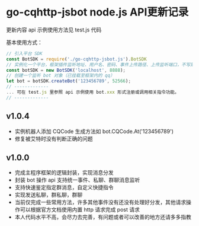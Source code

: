 # go-cqhttp-jsbot node.js API更新记录

  更新内容 api 示例使用方法见 test.js 代码

  基本使用方式：

  ```javascript
  // 引入平台 SDK
  const BotSDK = require('./go-cqhttp-jsbot.js').BotSDK
  // 实例化一个平台，框架插件监听地址、用户名、密码、事件上传路径、上传监听端口，不写则默认80
  const botSDK = new BotSDK('localhost', 8888);
  // 创建一个监听 bot 对象（已挂载至框架内的 qq）
  let bot = botSDK.createBot('123456789', 52566);
  // -------------
  ... 可在 test.js 里参照 api 示例使用 bot.xxx 形式注册或调用相关指令功能。
  // -------------
  ```

## v1.0.4
* 实例机器人添加 CQCode 生成方法如 bot.CQCode.At('123456789')
* 修复被艾特时没有判断正确的问题

## v1.0.0
  
* 完成主程序框架的逻辑封装，实现消息分发
* 封装 bot 操作 api 支持统一事件、私聊、群聊消息监听
* 支持快速鉴定指定群消息，自定义快捷指令
* 实现发送私聊，群私聊，群聊
* 当前仅完成一些常用方法，许多其他事件没有还没有处理好分发，其他请求操作可以根据官方文档使用内置 http 请求完成 post 请求
* 本人代码水平不高，会尽力去完善，有问题或者可以改善的地方还请多多指教
